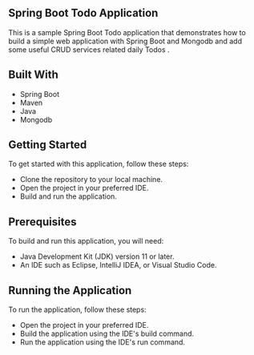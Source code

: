 ## Spring Boot Todo Application
This is a sample Spring Boot Todo application that demonstrates how to build a simple web application with Spring Boot and Mongodb and add some useful CRUD services related daily Todos . 
## Built With
- Spring Boot
- Maven
- Java
- Mongodb

## Getting Started
To get started with this application, follow these steps:
- Clone the repository to your local machine.
- Open the project in your preferred IDE.
- Build and run the application.

## Prerequisites
To build and run this application, you will need:
- Java Development Kit (JDK) version 11 or later.
- An IDE such as Eclipse, IntelliJ IDEA, or Visual Studio Code.

## Running the Application
To run the application, follow these steps:
- Open the project in your preferred IDE.
- Build the application using the IDE's build command.
- Run the application using the IDE's run command.



